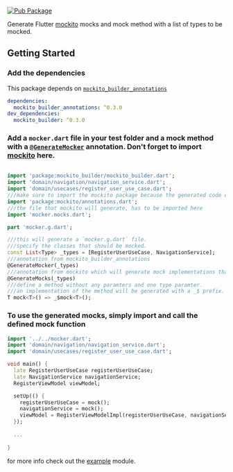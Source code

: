 [![Pub Package](https://img.shields.io/pub/v/mockito_builder.svg)](https://pub.dev/packages/mockito_builder)

Generate Flutter [mockito](https://pub.dev/packages/mockito) mocks and mock method with a list of types to be mocked.

## Getting Started

### Add the dependencies
This package depends on [`mockito_builder_annotations`](https://pub.dev/packages/mockito_builder_annotations)

```yaml
dependencies:
  mockito_builder_annotations: ^0.3.0
dev_dependencies:
  mockito_builder: ^0.3.0

```

### Add a `mocker.dart` file in your test folder and a mock method with a [`@GenerateMocker`](https://pub.dev/packages/mocktio_builder_annotations) annotation. Don't forget to import [mockito](https://pub.dev/packages/mockito) here.


```dart

import 'package:mockito_builder/mockito_builder.dart';
import 'domain/navigation/navigation_service.dart';
import 'domain/usecases/register_user_use_case.dart';
///make sure to import the mockito package because the generated code depends on it.
import 'package:mockito/annotations.dart';
///the file that mockito will generate, has to be imported here
import 'mocker.mocks.dart';

part 'mocker.g.dart';

///this will generate a `mocker.g.dart` file.
///specify the classes that should be mocked.
const List<Type> _types = [RegisterUserUseCase, NavigationService];
///annotation from mockito_builder_annotations
@GenerateMocker(_types)
///annotation from mockito which will generate mock implementations that mockito_builder will use
@GenerateMocks(_types)
///define a method without any paramters and one type paramter. 
///an implementation of the method will be generated with a _$ prefix.
T mock<T>() => _$mock<T>();
```

### To use the generated mocks, simply import and call the defined mock function

```dart
import '../../mocker.dart';
import 'domain/navigation/navigation_service.dart';
import 'domain/usecases/register_user_use_case.dart';

void main() {
  late RegisterUserUseCase registerUserUseCase;
  late NavigationService navigationService;
  RegisterViewModel viewModel;

  setUp(() {
    registerUserUseCase = mock();
    navigationService = mock();
    viewModel = RegisterViewModelImpl(registerUserUseCase, navigationService);
  });
  
  ...
  
}
```

for more info check out the [example](https://github.com/digitalrmdy/mockito-builder/tree/master/example) module.
